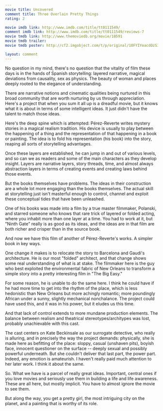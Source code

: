```yaml
---
movie title: Uncovered
comment title: Three Overlain Pretty Things
rating: 2

movie imdb link: http://www.imdb.com/title/tt0111549/
comment imdb link: http://www.imdb.com/title/tt0111549/reviews-7
movie tmdb link: http://www.themoviedb.org/movie/18591
movie tmdb trailer: 
movie tmdb poster: http://cf2.imgobject.com/t/p/original/10FYIYoacdOzSIz4UDD5rZkG8gX.jpg

layout: comment
---
```


No question in my mind, there's no question that the vitality of film these days is in the hands of Spanish storytelling: layered narrative, magical deviations from causality, sex as physics. The beauty of woman and places deeply rooted to the elegance of understanding.

There are narrative notions and cinematic qualities being nurtured in this broad community that are worth nurturing by us through appreciation. Here's a project that when you sum it all up is a dreadful movie, but it knows what it is about in terms of some intelligent ideas. It just didn't have the talent to match those ideas.

Here's the deep spine which is attempted: Pérez-Reverte writes mystery stories in a magical realism tradition. His device is usually to play between the happening of a thing and the representation of that happening in a book or painting. The idea is to fold his representation (his book) into the story, reaping all sorts of storytelling advantages. 

Once these layers are established, he can jump in and out of various levels, and so can we as readers and some of the main characters as they develop insight. Layers are narrative layers, story threads, time, and almost always abstraction layers in terms of creating events and creating laws behind those events.

But the books themselves have problems. The ideas in their construction are a whole lot more engaging than the books themselves. The actual skill at storytelling just isn't masterful enough to control, channel and exploit these conceptual tides that have been unleashed.

One of his books was made into a film by a true master filmmaker, Polanski, and starred someone who knows that rare trick of layered or folded acting, where you inhabit more than one layer at a time. You had to work at it, but "Ninth Gate" really is as good as its ideas, and the ideas are in that film are both richer and crisper than in the source book.

And now we have this film of another of Pérez-Reverte's works. A simpler book in key ways.

One change it makes is to relocate the story to Barcelona and Gaudi's architecture. He is our most "folded" architect, and that change shows some real understanding of what is at stake. The filmmaker here is the guy who best exploited the environmental fabric of New Orleans to transform a simple story into a pretty interesting film in "The Big Easy." 

For some reason, he is unable to do the same here. I think he could have if he had more time to get into the rhythm of the place, which is less hedonistic than New Orleans but more achingly romantic; more poundingly African under a sunny, slightly mechanical nonchalance. The project could have used this, and it was in his power, but it eludes us this time.

And that lack of control extends to more mundane production elements. The balance between realism and theatrical stereotypes/architypes was lost, probably unachievable with this cast.

The cast centers on Kate Beckinsale as our surrogate detective, who really is alluring, and in precisely the way the project demands: physically, she is made here as befitting of the place: sloppy, casual (unshaven pits), boyish face, innocent questioner on the surface -- deeply sexual and possibly powerful underneath. But she couldn't deliver that last part, the power part. Indeed, any emotion is amateurish. I haven't really paid much attention to her later work. I think it about the same.

So. What we have is a parcel of really great ideas. Important, central ones if you love movies and seriously use them in building a life and life awareness. These are all here, but mostly implicit. You have to almost ignore the movie to see them.

But along the way, you get a pretty girl, the most intriguing city on the planet, and a painting that is worthy of its role.